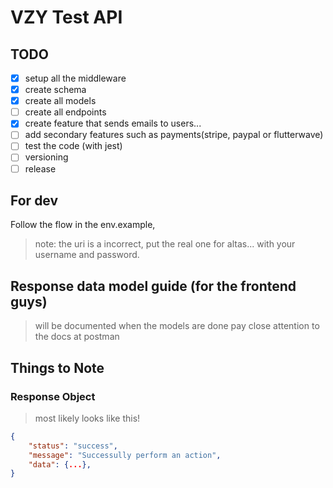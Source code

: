 # VZY Test API

## TODO

- [x] setup all the middleware
- [x] create schema
- [x] create all models
- [ ] create all endpoints
- [x] create feature that sends emails to users...
- [ ] add secondary features such as payments(stripe, paypal or flutterwave)
- [ ] test the code (with jest)
- [ ] versioning
- [ ] release

## For **dev**

Follow the flow in the env.example,

> note: the uri is a incorrect, put the real one for altas... with your username and password.

## Response data model guide (for the frontend guys)

> will be documented when the models are done
> pay close attention to the docs at postman

## Things to Note

### Response Object

> most likely looks like this!

```json
{
    "status": "success",
    "message": "Successully perform an action",
    "data": {...},
}
```

